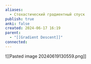 ```yaml
---
aliases:
  - Стохастический градиентный спуск
publish: true
anki: false
created: 2024-06-17 16:19
parent:
  - "[[Gradient Descent]]"
connected:
---
```


![[Pasted image 20240619130559.png]]